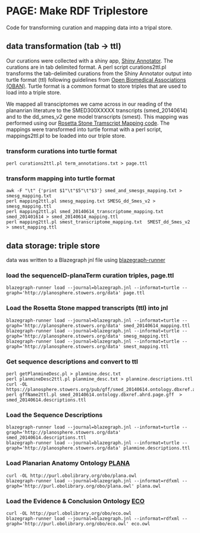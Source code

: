 # PAGE: Make RDF Triplestore
Code for transforming curation and mapping data into a tripal store.
## data transformation (tab -> ttl)

Our curations were collected with a shiny app, [Shiny Annotator](../curation/shiny_annotator). The curations are in tab delimited format. A perl script curations2ttl.pl transforms the tab-delimited curations from the Shiny Annotator output into turtle format (ttl) following guidelines from [Open Biomedical Associations (OBAN)](https://github.com/EBISPOT/OBAN). Turtle format is a common format to store triples that are used to load into a triple store.

We mapped all transciptomes we came across in our reading of the plananrian literature to the SMED300XXXXX transcripts (smed_20140614) and to the dd_smes_v2 gene model transcripts (smest). This mapping was performed using our [Rosetta Stone Tramscript Mapping code](https://github.com/planosphere/RosettaStone). The mappings were transformed into turtle format with a perl script, mappings2ttl.pl to be loaded into our triple store.

### transform curations into turtle format
```
perl curations2ttl.pl term_annotations.txt > page.ttl 
```

### transform mapping into turtle format
```
awk -F "\t" {'print $1"\t"$5"\t"$3'} smed_and_smesgs_mapping.txt > smesg_mapping.txt
perl mapping2ttl.pl smesg_mapping.txt SMESG_dd_Smes_v2 > smesg_mapping.ttl
perl mapping2ttl.pl smed_20140614_transcriptome_mapping.txt smed_201401614 > smed_20140614_mapping.ttl
perl mapping2ttl.pl smest_transcriptome_mapping.txt  SMEST_dd_Smes_v2 > smest_mapping.ttl
```

## data storage: triple store
data was written to a Blazegraph jnl file using [blazegraph-runner](https://github.com/balhoff/blazegraph-runner)

### load the sequenceID-planaTerm curation triples, page.ttl
```
blazegraph-runner load --journal=blazegraph.jnl --informat=turtle --graph='http://planosphere.stowers.org/data' page.ttl
```

### Load the Rosetta Stone mapped transcripts (ttl) into jnl
```
blazegraph-runner load --journal=blazegraph.jnl --informat=turtle --graph='http://planosphere.stowers.org/data' smed_20140614_mapping.ttl
blazegraph-runner load --journal=blazegraph.jnl --informat=turtle --graph='http://planosphere.stowers.org/data' smesg_mapping.ttl
blazegraph-runner load --journal=blazegraph.jnl --informat=turtle --graph='http://planosphere.stowers.org/data' smest_mapping.ttl
```

### Get sequence descriptions and convert to ttl
```
perl getPlanmineDesc.pl > planmine.desc.txt
perl planmineDesc2ttl.pl planmine_desc.txt > planmine.descriptions.ttl
curl -OL https://planosphere.stowers.org/pub/gff/smed_20140614.ontology.dbxref.ahrd.page.gff
perl gffName2ttl.pl smed_20140614.ontology.dbxref.ahrd.page.gff  > smed_20140614.descriptions.ttl
```

### Load the Sequence Descriptions
```
blazegraph-runner load --journal=blazegraph.jnl --informat=turtle --graph='http://planosphere.stowers.org/data' smed_20140614.descriptions.ttl
blazegraph-runner load --journal=blazegraph.jnl --informat=turtle --graph='http://planosphere.stowers.org/data' planmine.descriptions.ttl
```

### Load Planarian Anatomy Ontology [PLANA](https://www.ebi.ac.uk/ols/ontologies/plana)
```
curl -OL http://purl.obolibrary.org/obo/plana.owl
blazegraph-runner load --journal=blazegraph.jnl --informat=rdfxml --graph='http://purl.obolibrary.org/obo/plana.owl' plana.owl
```

### Load the Evidence & Conclusion Ontology [ECO](https://www.ebi.ac.uk/ols/ontologies/eco)
```
curl -OL http://purl.obolibrary.org/obo/eco.owl
blazegraph-runner load --journal=blazegraph.jnl --informat=rdfxml --graph='http://purl.obolibrary.org/obo/eco.owl' eco.owl
```
